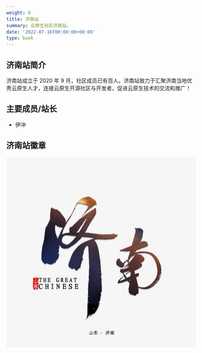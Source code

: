 ```yaml
---
weight: 0
title: 济南站
summary: 云原生社区济南站。
date: '2022-07-16T00:00:00+08:00'
type: book
---
```


## 济南站简介

济南站成立于 2020 年 9 月，社区成员已有百人。济南站致力于汇聚济南当地优秀云原生人才，连接云原生开源社区与开发者，促进云原生技术的交流和推广！

## 主要成员/站长
- 伊冲

## 济南站徽章

![济南站徽章](logo.jpg)